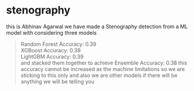 # stenography
this is Abhinav Agarwal we have made a Stenography detection from a ML model with considering three models
 > Random Forest Accuracy: 0.39<br>
 > XGBoost Accuracy: 0.39<br>
 > LightGBM Accuracy: 0.39<br>
and stacked them together to achieve Ensemble Accuracy: 0.38
this accuracy cannot be increased as the machine limitations so we are sticking to this only
and also we are other models if there will be anything we will be telling you
